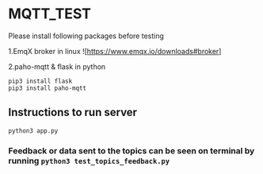 # MQTT_TEST

Please install following packages before testing

1.EmqX broker in linux
![https://www.emqx.io/downloads#broker]

2.paho-mqtt & flask in python

```
pip3 install flask
pip3 install paho-mqtt
```


## Instructions to run server

`python3 app.py`

### Feedback or data sent to the topics can be seen on terminal by running `python3 test_topics_feedback.py`


